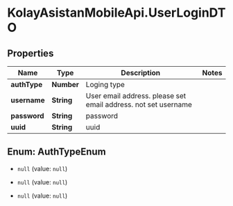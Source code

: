 # KolayAsistanMobileApi.UserLoginDTO

## Properties

Name | Type | Description | Notes
------------ | ------------- | ------------- | -------------
**authType** | **Number** | Loging type | 
**username** | **String** | User email address. please set email address. not set username | 
**password** | **String** | password | 
**uuid** | **String** | uuid | 



## Enum: AuthTypeEnum


* `null` (value: `null`)

* `null` (value: `null`)

* `null` (value: `null`)




